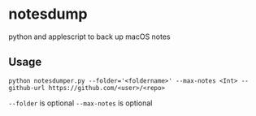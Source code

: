 # notesdump
python and applescript to back up macOS notes

## Usage

`python notesdumper.py --folder='<foldername>' --max-notes <Int> --github-url https://github.com/<user>/<repo>`

`--folder` is optional
`--max-notes` is optional




